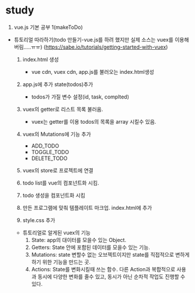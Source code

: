 # study
1. vue.js 기본 공부 1(makeToDo)
- 튜토리얼 따라하기(todo 만들기-vue.js를 하려 했지만 실제 소스는 vuex를 이용해 버림.....ㅠㅠ)
  (https://sabe.io/tutorials/getting-started-with-vuex)
  
  1. index.html 생성
      - vue cdn, vuex cdn, app.js를 불러오는 index.html생성

  2. app.js에 추가 state(todos)추가
      - todos가 가질 변수 설정(id, task, complted)
  
  3. vuex의 getter로 리스트 목록 불러옴.
      - vuex는 getter를 이용 todos의 목록을 array 시킬수 있음.

  4. vuex의 Mutations에 기능 추가
      - ADD_TODO
      - TOGGLE_TODO
      - DELETE_TODO 
  5. vuex의 store로 프로젝트에 연결
  6. todo list를 vue의 컴포넌트화 시킴.
  7. todo 생성을 컴포넌트화 시킴
  8. 만든 프로그램에 맞춰 템플레이트 마크업. index.html에 추가
  9. style.css 추가
  
  - 튜토리얼로 알게된 vuex의 기능
      1. State: app의 대이터를 모을수 있는 Object.
      2. Getters: State 안에 포함된 데이터를 모을수 있는 기능.
      3. Mutations: state 변할수 없는 오브젝트이지만 state를 직접적으로 변하게 하기 위한 기능을 만드는 곳.
      4. Actions: State를 변화시킬때 쓰는 함수. 다른 Action과 복합적으로 사용과 동시에 다양한 변화를 줄수 있고, 동시가 아닌 순차적 작업도 진행할 수 있다.